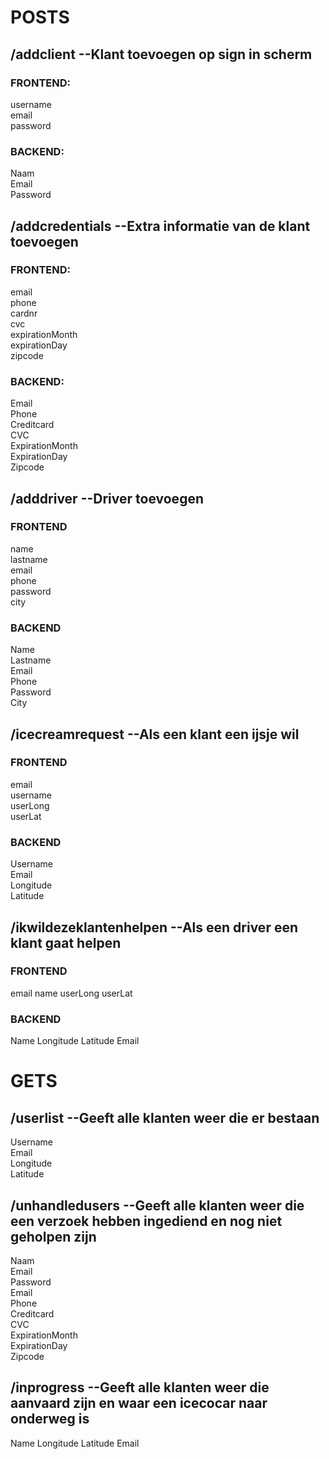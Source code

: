 # POSTS

## /addclient --Klant toevoegen op sign in scherm  
### FRONTEND:  
username  
email  
password  

### BACKEND: 
Naam  
Email  
Password  

## /addcredentials --Extra informatie van de klant toevoegen
### FRONTEND:  
email  
phone  
cardnr  
cvc  
expirationMonth  
expirationDay  
zipcode  

### BACKEND:   
Email  
Phone  
Creditcard  
CVC  
ExpirationMonth  
ExpirationDay  
Zipcode  

## /adddriver --Driver toevoegen
### FRONTEND  
name  
lastname  
email  
phone  
password  
city  

### BACKEND  
Name  
Lastname  
Email  
Phone  
Password  
City  


## /icecreamrequest --Als een klant een ijsje wil
### FRONTEND  
email  
username  
userLong  
userLat  

### BACKEND  
Username  
Email  
Longitude  
Latitude  


## /ikwildezeklantenhelpen --Als een driver een klant gaat helpen
### FRONTEND  
email
name
userLong
userLat

### BACKEND 
Name
Longitude
Latitude
Email

# GETS

## /userlist --Geeft alle klanten weer die er bestaan
Username  
Email  
Longitude  
Latitude  

## /unhandledusers --Geeft alle klanten weer die een verzoek hebben ingediend en nog niet geholpen zijn
Naam  
Email  
Password  
Email  
Phone  
Creditcard  
CVC  
ExpirationMonth  
ExpirationDay  
Zipcode  

## /inprogress --Geeft alle klanten weer die aanvaard zijn en waar een icecocar naar onderweg is
Name
Longitude
Latitude
Email
